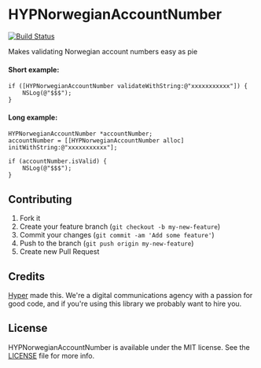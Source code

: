 # HYPNorwegianAccountNumber

[![Build Status](https://img.shields.io/travis/hyperoslo/HYPNorwegianAccountNumber.svg?style=flat&branch=develop)](https://travis-ci.org/hyperoslo/HYPNorwegianAccountNumber)

Makes validating Norwegian account numbers easy as pie

#### Short example:

``` objc
if ([HYPNorwegianAccountNumber validateWithString:@"xxxxxxxxxxx"]) {
    NSLog(@"$$$");
}
```

#### Long example:

``` objc
HYPNorwegianAccountNumber *accountNumber;
accountNumber = [[HYPNorwegianAccountNumber alloc] initWithString:@"xxxxxxxxxxx"];

if (accountNumber.isValid) {
    NSLog(@"$$$");
}
```

## Contributing

1. Fork it
2. Create your feature branch (`git checkout -b my-new-feature`)
3. Commit your changes (`git commit -am 'Add some feature'`)
4. Push to the branch (`git push origin my-new-feature`)
5. Create new Pull Request

## Credits

[Hyper](http://hyper.no) made this. We're a digital communications agency with a passion for good code,
and if you're using this library we probably want to hire you.

## License

HYPNorwegianAccountNumber is available under the MIT license. See the [LICENSE](https://raw.githubusercontent.com/hyperoslo/HYPNorwegianSSN/develop/LICENSE.md) file for more info.
